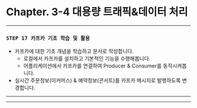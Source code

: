# Chapter. 3-4 대용량 트래픽&데이터 처리

-----------------------------------------------------------------------------------------------------------------
### **`STEP 17 카프카 기초 학습 및 활용`**

- 카프카에 대한 기초 개념을 학습하고 문서로 작성합니다.
    - 로컬에서 카프카를 설치하고 기본적인 기능을 수행해봅니다.
    - 어플리케이션에서 카프카를 연결하여 Producer & Consumer를 동작시켜봅니다.
- 실시간 주문정보(이커머스) & 예약정보(콘서트)를 카프카 메시지로 발행하도록 변경합니다.
-----------------------------------------------------------------------------------------------------------------

-----------------------------------------------------------------------------------------------------------------
